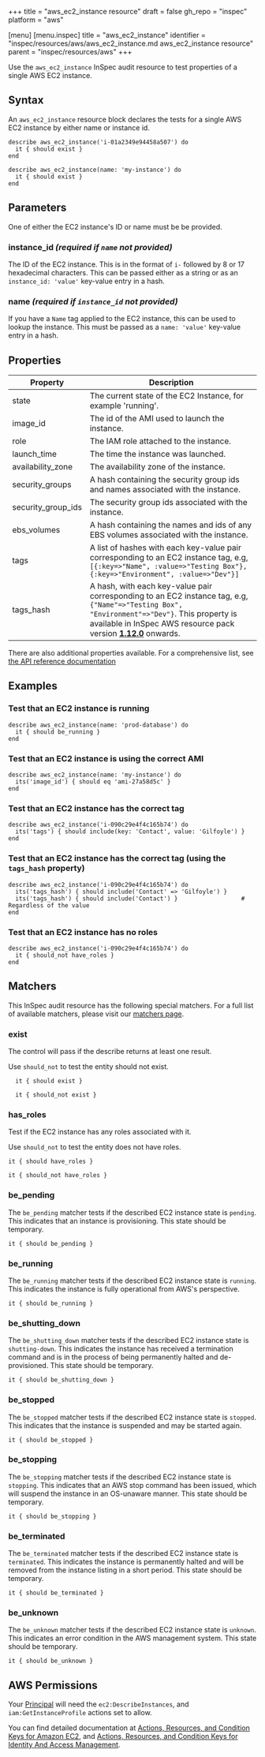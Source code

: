 +++
title = "aws_ec2_instance resource"
draft = false
gh_repo = "inspec"
platform = "aws"

[menu]
  [menu.inspec]
    title = "aws_ec2_instance"
    identifier = "inspec/resources/aws/aws_ec2_instance.md aws_ec2_instance resource"
    parent = "inspec/resources/aws"
+++

Use the `aws_ec2_instance` InSpec audit resource to test properties of a single AWS EC2 instance.

## Syntax

An `aws_ec2_instance` resource block declares the tests for a single AWS EC2 instance by either name or instance id.

    describe aws_ec2_instance('i-01a2349e94458a507') do
      it { should exist }
    end

    describe aws_ec2_instance(name: 'my-instance') do
      it { should exist }
    end

## Parameters

One of either the EC2 instance's ID or name must be be provided.

### instance_id _(required if `name` not provided)_

The ID of the EC2 instance. This is in the format of `i-` followed by 8 or 17 hexadecimal characters.
This can be passed either as a string or as an `instance_id: 'value'` key-value entry in a hash.

### name _(required if `instance_id` not provided)_

If you have a `Name` tag applied to the EC2 instance, this can be used to lookup the instance.
This must be passed as a `name: 'value'` key-value entry in a hash.

## Properties

| Property           | Description                                                                                                                                                                                                                                                                  |
| ------------------ | ---------------------------------------------------------------------------------------------------------------------------------------------------------------------------------------------------------------------------------------------------------------------------- |
| state              | The current state of the EC2 Instance, for example 'running'.                                                                                                                                                                                                                |
| image_id           | The id of the AMI used to launch the instance.                                                                                                                                                                                                                               |
| role               | The IAM role attached to the instance.                                                                                                                                                                                                                                       |
| launch_time        | The time the instance was launched.                                                                                                                                                                                                                                          |
| availability_zone  | The availability zone of the instance.                                                                                                                                                                                                                                       |
| security_groups    | A hash containing the security group ids and names associated with the instance.                                                                                                                                                                                             |
| security_group_ids | The security group ids associated with the instance.                                                                                                                                                                                                                         |
| ebs_volumes        | A hash containing the names and ids of any EBS volumes associated with the instance.                                                                                                                                                                                         |
| tags               | A list of hashes with each key-value pair corresponding to an EC2 instance tag, e.g, `[{:key=>"Name", :value=>"Testing Box"}, {:key=>"Environment", :value=>"Dev"}]`                                                                                                         |
| tags_hash          | A hash, with each key-value pair corresponding to an EC2 instance tag, e.g, `{"Name"=>"Testing Box", "Environment"=>"Dev"}`. This property is available in InSpec AWS resource pack version **[1.12.0](https://github.com/inspec/inspec-aws/releases/tag/v1.12.0)** onwards. |

There are also additional properties available. For a comprehensive list, see [the API reference documentation](https://docs.aws.amazon.com/AWSEC2/latest/APIReference/API_Instance.html)

## Examples

### Test that an EC2 instance is running

    describe aws_ec2_instance(name: 'prod-database') do
      it { should be_running }
    end

### Test that an EC2 instance is using the correct AMI

    describe aws_ec2_instance(name: 'my-instance') do
      its('image_id') { should eq 'ami-27a58d5c' }
    end

### Test that an EC2 instance has the correct tag

    describe aws_ec2_instance('i-090c29e4f4c165b74') do
      its('tags') { should include(key: 'Contact', value: 'Gilfoyle') }
    end

### Test that an EC2 instance has the correct tag (using the `tags_hash` property)

    describe aws_ec2_instance('i-090c29e4f4c165b74') do
      its('tags_hash') { should include('Contact' => 'Gilfoyle') }
      its('tags_hash') { should include('Contact') }                  # Regardless of the value
    end

### Test that an EC2 instance has no roles

    describe aws_ec2_instance('i-090c29e4f4c165b74') do
      it { should_not have_roles }
    end

## Matchers

This InSpec audit resource has the following special matchers. For a full list of
available matchers, please visit our [matchers page](/inspec/matchers/).

### exist

The control will pass if the describe returns at least one result.

Use `should_not` to test the entity should not exist.

      it { should exist }

      it { should_not exist }

### has_roles

Test if the EC2 instance has any roles associated with it.

Use `should_not` to test the entity does not have roles.

    it { should have_roles }

    it { should_not have_roles }

### be_pending

The `be_pending` matcher tests if the described EC2 instance state is `pending`. This indicates that an instance is provisioning. This state should be temporary.

    it { should be_pending }

### be_running

The `be_running` matcher tests if the described EC2 instance state is `running`. This indicates the instance is fully operational from AWS's perspective.

    it { should be_running }

### be_shutting_down

The `be_shutting_down` matcher tests if the described EC2 instance state is `shutting-down`. This indicates the instance has received a termination command and is in the process of being permanently halted and de-provisioned. This state should be temporary.

    it { should be_shutting_down }

### be_stopped

The `be_stopped` matcher tests if the described EC2 instance state is `stopped`. This indicates that the instance is suspended and may be started again.

    it { should be_stopped }

### be_stopping

The `be_stopping` matcher tests if the described EC2 instance state is `stopping`. This indicates that an AWS stop command has been issued, which will suspend the instance in an OS-unaware manner. This state should be temporary.

    it { should be_stopping }

### be_terminated

The `be_terminated` matcher tests if the described EC2 instance state is `terminated`. This indicates the instance is permanently halted and will be removed from the instance listing in a short period. This state should be temporary.

    it { should be_terminated }

### be_unknown

The `be_unknown` matcher tests if the described EC2 instance state is `unknown`. This indicates an error condition in the AWS management system. This state should be temporary.

    it { should be_unknown }

## AWS Permissions

Your [Principal](https://docs.aws.amazon.com/IAM/latest/UserGuide/intro-structure.html#intro-structure-principal) will need the `ec2:DescribeInstances`, and `iam:GetInstanceProfile` actions set to allow.

You can find detailed documentation at [Actions, Resources, and Condition Keys for Amazon EC2](https://docs.aws.amazon.com/IAM/latest/UserGuide/list_amazonec2.html), and [Actions, Resources, and Condition Keys for Identity And Access Management](https://docs.aws.amazon.com/IAM/latest/UserGuide/list_identityandaccessmanagement.html).
